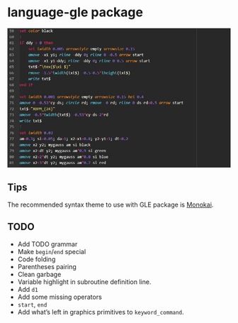 # language-gle package

<img src="figures/README/image-20200827231243484.png" alt="image-20200827231243484" style="zoom:70%;" />

## Tips

The recommended syntax theme to use with GLE package is [Monokai](https://atom.io/themes/monokai).

## TODO

- Add TODO grammar
- Make `begin`/`end` special
- Code folding
- Parentheses pairing
- Clean garbage
- Variable highlight in subroutine definition line.
- Add `d1`
- Add some missing operators
-  `start`, `end`
- Add what’s left in graphics primitives to `keyword_command`.